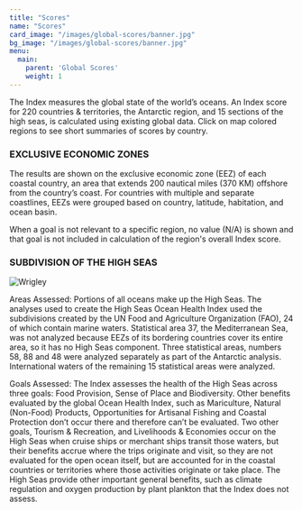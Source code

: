 ```yaml
---
title: "Scores"
name: "Scores"
card_image: "/images/global-scores/banner.jpg"
bg_image: "/images/global-scores/banner.jpg"
menu:
  main:
    parent: 'Global Scores'
    weight: 1
---
```

The Index measures the global state of the world’s oceans. An Index score for 220 countries & territories, the Antarctic region, and 15 sections of the high seas, is calculated using existing global data. Click on map colored regions to see short summaries of scores by country.

### EXCLUSIVE ECONOMIC ZONES
The results are shown on the exclusive economic zone (EEZ) of each coastal country, an area that extends 200 nautical miles (370 KM) offshore from the country’s coast. For countries with multiple and separate coastlines, EEZs were grouped based on country, latitude, habitation, and ocean basin.

When a goal is not relevant to a specific region, no value (N/A) is shown and that goal is not included in calculation of the region's overall Index score.

### SUBDIVISION OF THE HIGH SEAS

![Wrigley](/images/global-scores/high-seas.jpeg)

Areas Assessed: Portions of all oceans make up the High Seas. The analyses used to create the High Seas Ocean Health Index used the subdivisions created by the UN Food and Agriculture Organization (FAO), 24 of which contain marine waters. Statistical area 37, the Mediterranean Sea, was not analyzed because EEZs of its bordering countries cover its entire area, so it has no High Seas component. Three statistical areas, numbers 58, 88 and 48 were analyzed separately as part of the Antarctic analysis. International waters of the remaining 15 statistical areas were analyzed.

Goals Assessed: The Index assesses the health of the High Seas across three goals: Food Provision, Sense of Place and Biodiversity. Other benefits evaluated by the global Ocean Health Index, such as Mariculture, Natural (Non-Food) Products, Opportunities for Artisanal Fishing and Coastal Protection don’t occur there and therefore can’t be evaluated. Two other goals, Tourism & Recreation, and Livelihoods & Economies occur on the High Seas when cruise ships or merchant ships transit those waters, but their benefits accrue where the trips originate and visit, so they are not evaluated for the open ocean itself, but are accounted for in the coastal countries or territories where those activities originate or take place. The High Seas provide other important general benefits, such as climate regulation and oxygen production by plant plankton that the Index does not assess.
